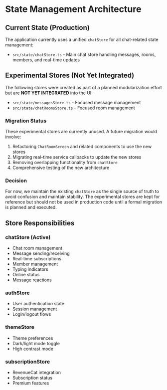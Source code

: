 # State Management Architecture

## Current State (Production)

The application currently uses a unified `chatStore` for all chat-related state management:
- `src/state/chatStore.ts` - Main chat store handling messages, rooms, members, and real-time updates

## Experimental Stores (Not Yet Integrated)

The following stores were created as part of a planned modularization effort but are **NOT YET INTEGRATED** into the UI:
- `src/state/messagesStore.ts` - Focused message management
- `src/state/chatRoomsStore.ts` - Focused room management

### Migration Status
These experimental stores are currently unused. A future migration would involve:
1. Refactoring `ChatRoomScreen` and related components to use the new stores
2. Migrating real-time service callbacks to update the new stores
3. Removing overlapping functionality from `chatStore`
4. Comprehensive testing of the new architecture

### Decision
For now, we maintain the existing `chatStore` as the single source of truth to avoid confusion and maintain stability. The experimental stores are kept for reference but should not be used in production code until a formal migration is planned and executed.

## Store Responsibilities

### chatStore (Active)
- Chat room management
- Message sending/receiving
- Real-time subscriptions
- Member management
- Typing indicators
- Online status
- Message reactions

### authStore
- User authentication state
- Session management
- Login/logout flows

### themeStore
- Theme preferences
- Dark/light mode toggle
- High contrast mode

### subscriptionStore
- RevenueCat integration
- Subscription status
- Premium features